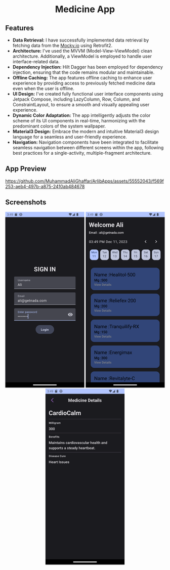 <h1 align="center">Medicine App</h1>

## Features

- **Data Retrieval:** I have successfully implemented data retrieval by fetching data from the [Mocky.io](https://run.mocky.io/v3/e5423b88-1a23-44e4-a692-9618ab87e802) using Retrofit2.
- **Architecture:** I've used the MVVM (Model-View-ViewModel) clean architecture. Additionally, a ViewModel is employed to handle user interface-related data.
- **Dependency Injection:** Hilt Dagger has been employed for dependency injection, ensuring that the code remains modular and maintainable.
- **Offline Caching:** The app features offline caching to enhance user experience by providing access to previously fetched medicine data even when the user is offline.
- **UI Design:** I've created fully functional user interface components using Jetpack Compose, including LazyColumn, Row, Column, and ConstraintLayout, to ensure a smooth and visually appealing user experience.
- **Dynamic Color Adaptation:** The app intelligently adjusts the color scheme of its UI components in real-time, harmonizing with the predominant colors of the system wallpaper.
- **Material3 Design:** Embrace the modern and intuitive Material3 design language for a seamless and user-friendly experience.
- **Navigation:** Navigation components have been integrated to facilitate seamless navigation between different screens within the app, following best practices for a single-activity, multiple-fragment architecture.

## App Preview
https://github.com/MuhammadAliGhaffar/ArlibApps/assets/55552043/f569f253-aeb4-497b-a875-2410ab484678

## Screenshots
<p align="center"> <img src="resources/ss1.png" width="250"/>  <img src="resources/ss2.png" width="250"/>  <img src="resources/ss3.png" width="250" /></p>
